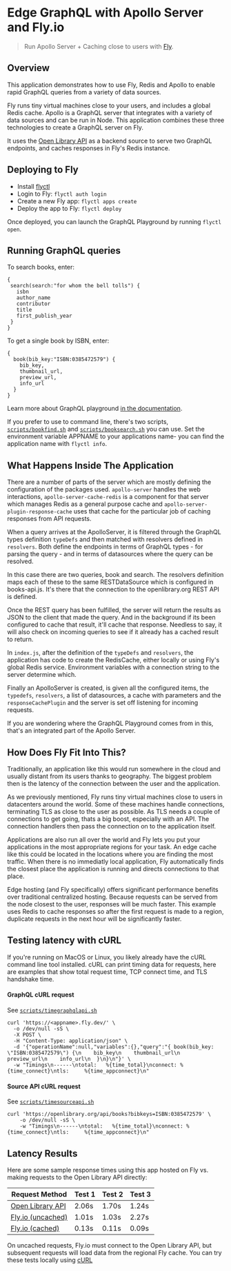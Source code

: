 # Edge GraphQL with Apollo Server and Fly.io

> Run Apollo Server + Caching close to users with [Fly](https://fly.io/).

## Overview

<!---- cut here --->

This application demonstrates how to use Fly, Redis and Apollo to enable rapid GraphQL queries from a variety of data sources. 

Fly runs tiny virtual machines close to your users, and includes a global Redis cache. Apollo is a GraphQL server that integrates with a variety of data sources and can be run in Node. This application combines these three technologies to create a GraphQL server on Fly. 

It uses the [Open Library API](https://openlibrary.org/developers/api) as a backend source to serve two GraphQL endpoints, and caches responses in Fly's Redis instance.

## Deploying to Fly

- Install [flyctl](https://fly.io/docs/getting-started/installing-flyctl/)
- Login to Fly: `flyctl auth login`
- Create a new Fly app: `flyctl apps create`
- Deploy the app to Fly: `flyctl deploy`

Once deployed, you can launch the GraphQL Playground by running `flyctl open`.

## Running GraphQL queries

To search books, enter:

```
{
 search(search:"for whom the bell tolls") {
   isbn
   author_name
   contributor
   title
   first_publish_year
 }
}
```

To get a single book by ISBN, enter:

```
{
  book(bib_key:"ISBN:0385472579") {
    bib_key,
    thumbnail_url,
    preview_url,
    info_url
  }
}
```

Learn more about GraphQL playground [in the documentation](https://www.apollographql.com/docs/apollo-server/testing/graphql-playground/).

If you prefer to use to command line, there's two scripts, [`scripts/bookfind.sh`](https://github.com/fly-examples/edge-apollo-cache/blob/master/scripts/bookfind.sh) and [`scripts/booksearch.sh`](https://github.com/fly-examples/edge-apollo-cache/blob/master/scripts/booksearch.sh) you can use. Set the environment variable APPNAME to your applications name- you can find the application name with `flyctl info`. 

## What Happens Inside The Application

There are a number of parts of the server which are mostly defining the configuration of the packages used. `apollo-server` handles the web interactions, `apollo-server-cache-redis` is a component for that server which manages Redis as a general purpose cache and `apollo-server-plugin-response-cache` uses that cache for the particular job of caching responses from API requests.

When a query arrives at the ApolloServer, it is filtered through the GraphQL types definition `typeDefs` and then matched with resolvers defined in `resolvers`. Both define the endpoints in terms of GraphQL types - for parsing the query - and in terms of datasources where the query can be resolved.

In this case there are two queries, book and search. The resolvers definition maps each of these to the same RESTDataSource which is configured in books-api.js. It's there that the connection to the openlibrary.org REST API is defined. 

Once the REST query has been fulfilled, the server will return the results as JSON to the client that made the query. And in the background if its been configured to cache that result, it'll cache that response. Needless to say, it will also check on incoming queries to see if it already has a cached result to return.

In `index.js`, after the definition of the `typeDefs` and `resolvers`, the application has code to create the RedisCache, either locally or using Fly's global Redis service. Environment variables with a connection string to the server determine which.

Finally an ApolloServer is created, is given all the configured items, the `typedefs`, `resolvers`, a list of datasources, a cache with parameters and the `responseCachePlugin` and the server is set off listening for incoming requests. 

If you are wondering where the GraphQL Playground comes from in this, that's an integrated part of the Apollo Server. 

## How Does Fly Fit Into This?

Traditionally, an application like this would run somewhere in the cloud and usually distant from its users thanks to geography. The biggest problem then is the latency of the connection between the user and the application.

As we previously mentioned, Fly runs tiny virtual machines close to users in datacenters around the world. Some of these machines handle connections, terminating TLS as close to the user as possible. As TLS needs a couple of connections to get going, thats a big boost, especially with an API. The connection handlers then pass the connection on to the application itself.

Applications are also run all over the world and Fly lets you put your applications in the most appropriate regions for your task. An edge cache like this could be located in the locations where you are finding the most traffic. When there is no immediatly local application, Fly automatically finds the closest place the application is running and directs connections to that place. 

Edge hosting (and Fly specifically) offers significant performance benefits over traditional centralized hosting. Because requests can be served from the node closest to the user, responses will be much faster. This example uses Redis to cache responses so after the first request is made to a region, duplicate requests in the next hour will be significantly faster.


## Testing latency with cURL

If you're running on MacOS or Linux, you likely already have the cURL command line tool installed. cURL can print timing data for requests, here are examples that show total request time, TCP connect time, and TLS handshake time.

#### GraphQL cURL request

See [`scripts/timegraphqlapi.sh`](https://github.com/fly-examples/edge-apollo-cache/blob/master/scripts/timegraphqlapi.sh)

```curl
curl 'https://<appname>.fly.dev/' \
  -o /dev/null -sS \
  -X POST \
  -H "Content-Type: application/json" \
  -d '{"operationName":null,"variables":{},"query":"{ book(bib_key: \"ISBN:0385472579\") {\n    bib_key\n    thumbnail_url\n    preview_url\n    info_url\n  }\n}\n"}' \
  -w "Timings\n------\ntotal:   %{time_total}\nconnect: %{time_connect}\ntls:     %{time_appconnect}\n"
```

#### Source API cURL request

See [`scripts/timesourceapi.sh`](https://github.com/fly-examples/edge-apollo-cache/blob/master/scripts/timesourceapi.sh)

```curl
curl 'https://openlibrary.org/api/books?bibkeys=ISBN:0385472579' \
    -o /dev/null -sS \
    -w "Timings\n------\ntotal:   %{time_total}\nconnect: %{time_connect}\ntls:     %{time_appconnect}\n"
```

## Latency Results

Here are some sample response times using this app hosted on Fly vs. making requests to the Open Library API directly:

| Request Method    | Test 1 | Test 2 | Test 3 |
|-------------------|--------|--------|--------|
| [Open Library API](#source-api-curl-request)  | 2.06s  | 1.70s  | 1.24s  |
| [Fly.io (uncached)](#graphql-curl-request) | 1.01s  | 1.03s  | 2.27s  |
| [Fly.io (cached)](#graphql-curl-request)   | 0.13s  | 0.11s  | 0.09s  |

On uncached requests, Fly.io must connect to the Open Library API, but subsequent requests will load data from the regional Fly cache. You can try these tests locally using [cURL](#testing-latency-with-curl)
